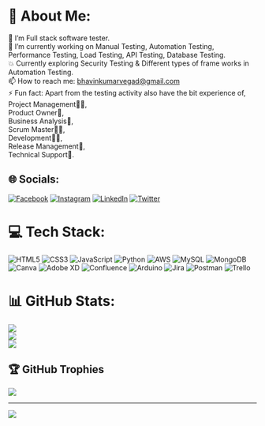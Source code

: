 # 💫 About Me:
🔭 I’m Full stack software tester.<br>🌱 I’m currently working on Manual Testing, Automation Testing, Performance Testing, Load Testing, API Testing, Database Testing.<br>💥 Currently exploring Security Testing & Different types of frame works in Automation Testing.<br>📫 How to reach me: bhavinkumarvegad@gmail.com<br>⚡ Fun fact: Apart from the testing activity also have the bit experience of,<br>Project Management🧑‍💼,<br>Product Owner👔,<br>Business Analysis📇,<br>Scrum Master👨‍🏫,<br>Development🧑‍💻,<br>Release Management📝,<br>Technical Support🏪.


## 🌐 Socials:
[![Facebook](https://img.shields.io/badge/Facebook-%231877F2.svg?logo=Facebook&logoColor=white)](https://facebook.com/https://www.facebook.com/bhavin.vegad.7) [![Instagram](https://img.shields.io/badge/Instagram-%23E4405F.svg?logo=Instagram&logoColor=white)](https://instagram.com/https://www.instagram.com/bhavin_vegad_vb/) [![LinkedIn](https://img.shields.io/badge/LinkedIn-%230077B5.svg?logo=linkedin&logoColor=white)](https://linkedin.com/in/https://www.linkedin.com/in/bhavinkumar-vegad) [![Twitter](https://img.shields.io/badge/Twitter-%231DA1F2.svg?logo=Twitter&logoColor=white)](https://twitter.com/https://twitter.com/bhavinvegad) 

# 💻 Tech Stack:
![HTML5](https://img.shields.io/badge/html5-%23E34F26.svg?style=for-the-badge&logo=html5&logoColor=white) ![CSS3](https://img.shields.io/badge/css3-%231572B6.svg?style=for-the-badge&logo=css3&logoColor=white) ![JavaScript](https://img.shields.io/badge/javascript-%23323330.svg?style=for-the-badge&logo=javascript&logoColor=%23F7DF1E) ![Python](https://img.shields.io/badge/python-3670A0?style=for-the-badge&logo=python&logoColor=ffdd54) ![AWS](https://img.shields.io/badge/AWS-%23FF9900.svg?style=for-the-badge&logo=amazon-aws&logoColor=white) ![MySQL](https://img.shields.io/badge/mysql-%2300f.svg?style=for-the-badge&logo=mysql&logoColor=white) ![MongoDB](https://img.shields.io/badge/MongoDB-%234ea94b.svg?style=for-the-badge&logo=mongodb&logoColor=white) ![Canva](https://img.shields.io/badge/Canva-%2300C4CC.svg?style=for-the-badge&logo=Canva&logoColor=white) ![Adobe XD](https://img.shields.io/badge/Adobe%20XD-470137?style=for-the-badge&logo=Adobe%20XD&logoColor=#FF61F6) ![Confluence](https://img.shields.io/badge/confluence-%23172BF4.svg?style=for-the-badge&logo=confluence&logoColor=white) ![Arduino](https://img.shields.io/badge/-Arduino-00979D?style=for-the-badge&logo=Arduino&logoColor=white) ![Jira](https://img.shields.io/badge/jira-%230A0FFF.svg?style=for-the-badge&logo=jira&logoColor=white) ![Postman](https://img.shields.io/badge/Postman-FF6C37?style=for-the-badge&logo=postman&logoColor=white) ![Trello](https://img.shields.io/badge/Trello-%23026AA7.svg?style=for-the-badge&logo=Trello&logoColor=white)
# 📊 GitHub Stats:
![](https://github-readme-stats.vercel.app/api?username=Bhavinkumar-vegad&theme=city_light&hide_border=true&include_all_commits=false&count_private=false)<br/>
![](https://github-readme-streak-stats.herokuapp.com/?user=Bhavinkumar-vegad&theme=city_light&hide_border=true)<br/>
![](https://github-readme-stats.vercel.app/api/top-langs/?username=Bhavinkumar-vegad&theme=city_light&hide_border=true&include_all_commits=false&count_private=false&layout=compact)

## 🏆 GitHub Trophies
![](https://github-profile-trophy.vercel.app/?username=Bhavinkumar-vegad&theme=algolia&no-frame=false&no-bg=false&margin-w=4)

---
[![](https://visitcount.itsvg.in/api?id=Bhavinkumar-vegad&icon=0&color=0)](https://visitcount.itsvg.in)

<!-- Proudly created with GPRM ( https://gprm.itsvg.in ) -->